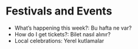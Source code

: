 
# Festivals and Events

- What’s happening this week?: Bu hafta ne var?
- How do I get tickets?: Bilet nasıl alınır?
- Local celebrations: Yerel kutlamalar
